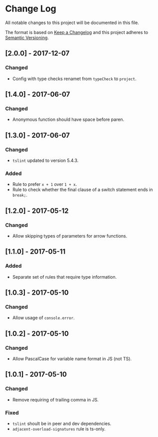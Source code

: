 # Change Log

All notable changes to this project will be documented in this file.

The format is based on [Keep a Changelog](http://keepachangelog.com/) 
and this project adheres to [Semantic Versioning](http://semver.org/).

## [2.0.0] - 2017-12-07

### Changed

- Config with type checks renamet from `typeCheck` to `project`.

## [1.4.0] - 2017-06-07

### Changed

- Anonymous function should have space before paren.

## [1.3.0] - 2017-06-07

### Changed

- `tslint` updated to version 5.4.3.

### Added

- Rule to prefer `x + 1` over `1 + x`.
- Rule to check whether the final clause of a switch statement ends in `break;`.

## [1.2.0] - 2017-05-12

### Changed

- Allow skipping types of parameters for arrow functions.

## [1.1.0] - 2017-05-11

### Added

- Separate set of rules that require type information.

## [1.0.3] - 2017-05-10

### Changed

- Allow usage of `console.error`.

## [1.0.2] - 2017-05-10

### Changed

- Allow PascalCase for variable name format in JS (not TS).

## [1.0.1] - 2017-05-10

### Changed

- Remove requiring of trailing comma in JS.

### Fixed

- `tslint` shoult be in peer and dev dependencies.
- `adjacent-overload-signatures` rule is ts-only.
